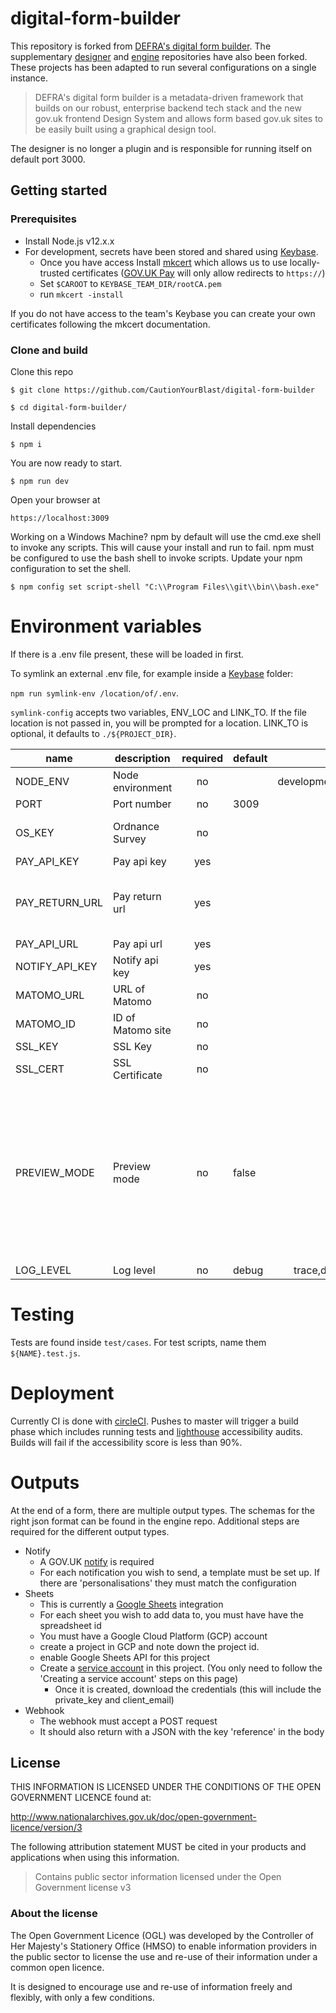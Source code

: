 # digital-form-builder

This repository is forked from [DEFRA's digital form builder](https://github.com/DEFRA/digital-form-builder).
The supplementary [designer](https://github.com/UKForeignOffice/digital-form-builder-designer) and [engine](https://github.com/UKForeignOffice/digital-form-engine) repositories have also been forked.
These projects has been adapted to run several configurations on a single instance.


> DEFRA's digital form builder is a metadata-driven framework that builds on our robust,
enterprise backend tech stack and the new gov.uk frontend Design System and allows form based gov.uk sites to be easily
built using a graphical design tool.

The designer is no longer a plugin and is responsible for running itself on default port 3000. 

## Getting started

### Prerequisites
- Install Node.js v12.x.x
- For development, secrets have been stored and shared using [Keybase](https://keybase.io). 
  - Once you have access Install [mkcert](https://github.com/FiloSottile/mkcert) which allows us to use locally-trusted certificates ([GOV.UK Pay](https://www.payments.service.gov.uk) will only allow redirects to `https://`)
  - Set `$CAROOT` to `KEYBASE_TEAM_DIR/rootCA.pem` 
  - run `mkcert -install`
  
If you do not have access to the team's Keybase you can create your own certificates following the mkcert documentation.
  

### Clone and build

Clone this repo

`$ git clone https://github.com/CautionYourBlast/digital-form-builder`

`$ cd digital-form-builder/`


Install dependencies

`$ npm i`

You are now ready to start.

`$ npm run dev`


Open your browser at

`https://localhost:3009`


Working on a Windows Machine? npm by default will use the cmd.exe shell to invoke any scripts. This will cause your install and run to fail. npm must be configured to use the bash shell to invoke scripts. Update your npm configuration to set the shell. 
     
`$ npm config set script-shell "C:\\Program Files\\git\\bin\\bash.exe"`

# Environment variables
If there is a .env file present, these will be loaded in first. 

To symlink an external .env file, for example inside a [Keybase](https://keybase.io) folder:

`npm run symlink-env /location/of/.env`.
 
`symlink-config` accepts two variables, ENV_LOC and LINK_TO. If the file location is not passed in, you will be prompted for a location.
 LINK_TO is optional, it defaults to `./${PROJECT_DIR}`.



| name           | description       | required | default |            valid            |             notes             |
|----------------|-------------------|:--------:|---------|:---------------------------:|:-----------------------------:|
| NODE_ENV       | Node environment  |    no    |         | development,test,production |                               |
| PORT           | Port number       |    no    | 3009    |                             |                               |
| OS_KEY         | Ordnance Survey   |    no    |         |                             | For address lookup by postcode|
| PAY_API_KEY    | Pay api key       |    yes   |         |                             |                               |
| PAY_RETURN_URL | Pay return url    |    yes   |         |                             | For GOV.UK Pay to redirect back to our service |
| PAY_API_URL    | Pay api url       |    yes   |         |                             |                               |
| NOTIFY_API_KEY | Notify api key    |    yes   |         |                             |                               |
| MATOMO_URL     | URL of Matomo     |    no    |         |                             |                               |
| MATOMO_ID      | ID of Matomo site |    no    |         |                             |                               |
| SSL_KEY        | SSL Key           |    no    |         |                             |                               |
| SSL_CERT       | SSL Certificate   |    no    |         |                             |                               |
| PREVIEW_MODE   | Preview mode      |    no    | false   |                             | This should only be used in a dev or testing environment. Setting true will allow POST requests from the designer to add or mutate forms. |
| LOG_LEVEL      | Log level         |    no    | debug   | trace,debug,info,error      |  |

# Testing
Tests are found inside `test/cases`. For test scripts, name them `${NAME}.test.js`. 

# Deployment
Currently CI is done with [circleCI](https://circleci.com). Pushes to master
will trigger a build phase which includes running tests and [lighthouse](https://developers.google.com/web/tools/lighthouse)
accessibility audits. Builds will fail if the accessibility score is less than 90%.


# Outputs
At the end of a form, there are multiple output types. The schemas for the right json format can be found in the engine repo.
Additional steps are required for the different output types.
- Notify 
  - A GOV.UK [notify](https://www.notifications.service.gov.uk) is required
  - For each notification you wish to send, a template must be set up. If there are 'personalisations' they must match the configuration
- Sheets
  - This is currently a [Google Sheets](https://docs.google.com/spreadsheets) integration
  - For each sheet you wish to add data to, you must have have the spreadsheet id
  - You must have a Google Cloud Platform (GCP) account 
  - create a project in GCP and note down the project id.
  - enable Google Sheets API for this project
  - Create a [service account](https://developers.google.com/identity/protocols/oauth2/service-account#creatinganaccount) in this project. (You only need to follow the 'Creating a service account' steps on this page) 
    - Once it is created, download the credentials (this will include the private_key and client_email)
- Webhook
  - The webhook must accept a POST request
  - It should also return with a JSON with the key 'reference' in the body
  

## License

THIS INFORMATION IS LICENSED UNDER THE CONDITIONS OF THE OPEN GOVERNMENT LICENCE found at:

http://www.nationalarchives.gov.uk/doc/open-government-licence/version/3

The following attribution statement MUST be cited in your products and applications when using this information.

> Contains public sector information licensed under the Open Government license v3

### About the license

The Open Government Licence (OGL) was developed by the Controller of Her Majesty's Stationery Office (HMSO) to enable information providers in the public sector to license the use and re-use of their information under a common open licence.

It is designed to encourage use and re-use of information freely and flexibly, with only a few conditions.

